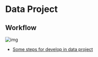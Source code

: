 # Data Project

## Workflow
![img](https://en.wikipedia.org/wiki/Cross-industry_standard_process_for_data_mining#/media/File:CRISP-DM_Process_Diagram.png)

* [Some steps for develop in data project](https://github.com/aakashtandel/misc_projects/blob/master/Data%20Science%20Workflow%20Project/Data%20Science%20Workflow.pdf)